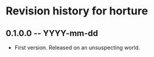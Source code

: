 # Revision history for horture

## 0.1.0.0 -- YYYY-mm-dd

* First version. Released on an unsuspecting world.

